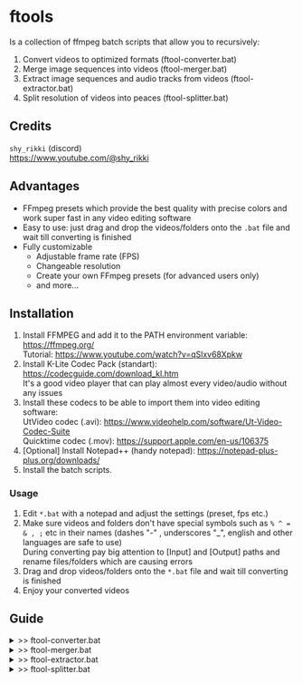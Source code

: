 # ftools
Is a collection of ffmpeg batch scripts that allow you to recursively:  
1. Convert videos to optimized formats (ftool-converter.bat)  
2. Merge image sequences into videos (ftool-merger.bat)  
3. Extract image sequences and audio tracks from videos (ftool-extractor.bat)  
4. Split resolution of videos into peaces (ftool-splitter.bat)  

## Credits
`shy_rikki` (discord)  
https://www.youtube.com/@shy_rikki  

## Advantages
- FFmpeg presets which provide the best quality with precise colors and work super fast in any video editing software
- Easy to use: just drag and drop the videos/folders onto the `.bat` file and wait till converting is finished
- Fully customizable
  - Adjustable frame rate (FPS)
  - Changeable resolution
  - Create your own FFmpeg presets (for advanced users only)
  - and more...

## Installation
1. Install FFMPEG and add it to the PATH environment variable: https://ffmpeg.org/  
Tutorial: https://www.youtube.com/watch?v=qSlxv68Xpkw  
2. Install K-Lite Codec Pack (standart): https://codecguide.com/download_kl.htm  
It's a good video player that can play almost every video/audio without any issues  
3. Install these codecs to be able to import them into video editing software:  
UtVideo codec (.avi): https://www.videohelp.com/software/Ut-Video-Codec-Suite  
Quicktime codec (.mov): https://support.apple.com/en-us/106375  
4. [Optional] Install Notepad++ (handy notepad): https://notepad-plus-plus.org/downloads/  
5. Install the batch scripts.  

### Usage
1. Edit `*.bat` with a notepad and adjust the settings (preset, fps etc.)  
2. Make sure videos and folders don't have special symbols such as `% ^ = & , ;` etc in their names (dashes "-" , underscores "_", english and other languages are safe to use)  
   During converting pay big attention to [Input] and [Output] paths and rename files/folders which are causing errors  
3. Drag and drop videos/folders onto the `*.bat` file and wait till converting is finished
4. Enjoy your converted videos  


## Guide

<details>
<summary> >> ftool-converter.bat </summary>
<br>

### How to add an ffmpeg preset?
1. Make a new preset  
![image](https://github.com/user-attachments/assets/2a82f8a7-5817-478c-8d13-c8a8842d81e1)  
2. Adjust echo  
![image](https://github.com/user-attachments/assets/660246b8-c04e-4b7d-912e-1dae1ac64c64)  
3. Specify the new preset in `render_all_presets` function to make a preset called "all" work correctly  
![image](https://github.com/user-attachments/assets/7afdd0d8-e285-4806-977d-14f71684036a)  

[Optional] Setup more video extensions which ffmpeg will try to convert  
![image](https://github.com/user-attachments/assets/d2e36bc9-2a6e-49fc-9f21-717f1b1fcdc7)  

<br>
</details>


<details>
<summary> >> ftool-merger.bat </summary>
<br>

1. Make a new preset  
![image](https://github.com/user-attachments/assets/555da13c-c763-4825-819b-6b04bb4975a0)  
2. [Optional] Setup more image extensions which ffmpeg will try to merge  
![image](https://github.com/user-attachments/assets/60689d40-2af2-4b6e-a064-689c8cd4180b)  
3. Adjust echo  
![image](https://github.com/user-attachments/assets/b559c942-8dd1-475f-87d5-2f4bb8d5d039)  
4. Specify the new preset in `render_all_presets` function to make a preset called "all" work correctly  
![image](https://github.com/user-attachments/assets/21446c0c-86d3-4e11-8cbf-faa3e7ac7074)  

<br>
</details>


<details>
<summary> >> ftool-extractor.bat </summary>
<br>

<br>
</details>


<details>
<summary> >> ftool-splitter.bat </summary>
<br>

<br>
</details>
